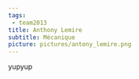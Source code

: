 ```yaml
---
tags:
 - team2013
title: Anthony Lemire
subtitle: Mécanique
picture: pictures/antony_lemire.png
---
```


yupyup
